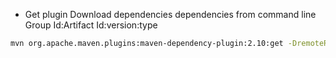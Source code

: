 * Get plugin Download dependencies dependencies from command line Group Id:Artifact Id:version:type

```sh
mvn org.apache.maven.plugins:maven-dependency-plugin:2.10:get -DremoteRepositories=https://repo.cloudbees.com/content/repositories/dev-connect -Dartifact=com.cloudbees.operations-center.server:operations-center-war:2.46.2.1:war -Dtransitive=false
```
